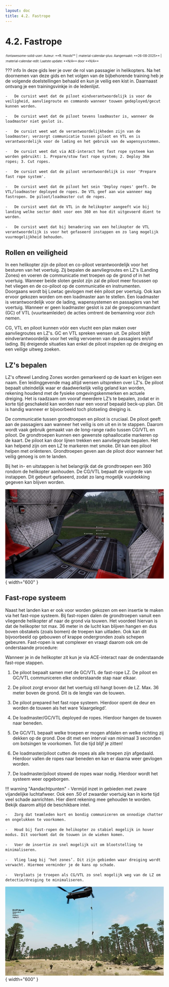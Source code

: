 ```yaml
---
layout: doc
title: 4.2. Fastrope
---
```

# 4.2. Fastrope
<span style="font-size:0.7em;">
    :fontawesome-solid-user: Auteur: **R. Hoods** | :material-calendar-plus: Aangemaakt: **26-08-2025** | :material-calendar-edit: Laatste update: **N/A** door **N/A**
</span>

??? info
    In deze gids leer je over de rol van passagier in helikopters. Na het doornemen van deze gids en het volgen van de bijbehorende training heb je de volgende doelstellingen behaald en kun je veilig een kist in. Daarnaast ontvang je een trainingsvinkje in de ledenlijst.

    -	De cursist weet dat de piloot eindverantwoordelijk is voor de veiligheid, aanvliegroute en commando wanneer touwen gedeployed/gecut kunnen worden.

    -	De cursist weet dat de piloot tevens loadmaster is, wanneer de loadmaster niet geslot is.

    -	De cursist weet wat de verantwoordelijkheden zijn van de loadmaster; verzorgt communicatie tussen piloot en VTL en is verantwoordelijk voor de lading en het gebruik van de wapensysstemen.

    -	De cursist weet dat via ACE-interact het fast rope systeem kan worden gebruikt: 1. Prepare/stow fast rope system; 2. Deploy 36m ropes; 3. Cut ropes.

    -	De cursist weet dat de piloot verantwoordelijk is voor 'Prepare fast rope system'.

    -	De cursist weet dat de piloot het sein 'Deploy ropes' geeft. De VTL/loadmaster deployed de ropes. De VTL geef aan wie wanneer mag fastropen. De piloot/loadmaster cut de ropes.

    -	De cursist weet dat de VTL in de helikopter aangeeft wie bij landing welke sector dekt voor een 360 en hoe dit uitgevoerd dient te worden.

    -	De cursist weet dat bij benadering van een helikopter de VTL verantwoordelijk is voor het gefaseerd instappen en zo lang mogelijk vuurmogelijkheid behouden.

## Rollen en veiligheid
In een helikopter zijn de piloot en co-piloot verantwoordelijk voor het besturen van het voertuig.  Zij bepalen de aanvliegroutes en LZ's (Landing Zones) en voeren de communicatie met troepen op de grond of in het voertuig. Wanneer beide sloten geslot zijn zal de piloot meer focussen op het vliegen en de co-piloot op de communicatie en instrumenten. Doorgaans wordt bij Lowtac gevlogen met één piloot per voertuig. Ook kan ervoor gekozen worden om een loadmaster aan te stellen. Een loadmaster is verantwoordelijk voor de lading, wapensystemen en passagiers van het voertuig. Wanneer er geen loadmaster geslot is zal de groepscommandant (GC) of VTL (vuurteamleider) de acties omtrent de bemanning voor zich nemen.

CG, VTL en piloot kunnen vóór een vlucht een plan maken over aanvliegroutes en LZ's. GC en VTL spreken wensen uit.  De piloot blijft eindverantwoordelijk voor het veilig vervoeren van de passagiers en/of lading. Bij dreigende situaties kan enkel de piloot inspelen op de dreiging en een veilige uitweg zoeken.

## LZ's bepalen
LZ's oftewel Landing Zones worden gemarkeerd op de kaart en krijgen een naam. Een leidinggevende mag altijd wensen uitspreken over LZ's. De piloot bepaalt uiteindelijk waar er daadwerkelijk veilig geland kan worden, rekening houdend met de fysieke omgevingskenmerken en actuele dreiging. Het is raadzaam om vooraf meerdere LZ’s te bepalen, zodat er in korte tijd geschakeld kan worden naar een vooraf bepaald beck-up plan. Dit is handig wanneer er bijvoorbeeld toch plotseling dreiging is.

De communicatie tussen grondtroepen en piloot is cruciaal. De piloot geeft aan de passagiers aan wanneer het veilig is om uit en in te stappen. Daarom wordt vaak gebruik gemaakt van de long-range radio tussen CG/VTL en piloot. De grondtroepen kunnen een gewenste ophaallocatie markeren op de kaart. De piloot kan door lijnen trekken een aanvliegroute bepalen. Het kan helpend zijn om een LZ te markeren met smoke. Dit kan een piloot helpen met oriënteren. Grondtroepen geven aan de piloot door wanneer het veilig genoeg is om te landen.

Bij het in- en uitstappen is het belangrijk dat de grondtroepen een 360 rondom de helikopter aanhouden. De CG/VTL bepaalt de volgorde van instappen. Dit gebeurt gefaseerd, zodat zo lang mogelijk vuurdekking gegeven kan blijven worden.

![Self Interact](img/4_2_fastrope/Self-interact.jpg){ width="600" }

## Fast-rope systeem
Naast het landen kan er ook voor worden gekozen om een insertie te maken via het fast-rope systeem. Bij fast-ropen dalen de grondtroepen vanuit een vliegende helikopter af naar de grond via touwen. Het voordeel hiervan is dat de helikopter tot max. 36 meter in de lucht kan blijven hangen en dus boven obstakels (zoals bomen) de troepen kan uitladen. Ook kan dit bijvoorbeeld op gebouwen of krappe ondergronden zoals schepen gebeuren. Fast-ropen is wat complexer en vraagt daarom ook om de onderstaande procedure:

Wanneer je in de helikopter zit kun je via ACE-interact naar de onderstaande fast-rope stappen.

1.	De piloot bepaalt samen met de GC/VTL de fast-rope LZ. De piloot en GC/VTL communiceren elke onderstaande stap naar elkaar.

2.	De piloot zorgt ervoor dat het voertuig stil hangt boven de LZ. Max. 36 meter boven de grond. Dit is de lengte van de touwen.

3.	De piloot prepared het fast rope systeem. Hierdoor opent de deur en worden de touwen als het ware ‘klaargelegd’.

4.	De loadmaster/GC/VTL deployed de ropes. Hierdoor hangen de touwen naar beneden.

5.	De GC/VTL bepaalt welke troepen er mogen afdalen en welke richting zij dekken op de grond. Doe dit met een interval van minimaal 3 seconden om botsingen te voorkomen. Tot die tijd blijf je zitten!

6.	De loadmaster/piloot cutten de ropes als alle troepen zijn afgedaald. Hierdoor vallen de ropes naar beneden en kan er daarna weer gevlogen worden.

7.	De loadmaster/piloot stowed de ropes waar nodig. Hierdoor wordt het systeem weer opgeborgen. 

!!! warning "Aandachtpunten"
    -	Vermijd inzet in gebieden met zware vijandelijke luchtafweer. Ook een .50 of zwaarder voertuig kan in korte tijd veel schade aanrichten. Hier dient rekening mee gehouden te worden. Bekijk daarom altijd de beschikbare intel.

    -	Zorg dat teamleden kort en bondig communiceren om onnodige chatter en ongelukken te voorkomen.

    -	Houd bij fast-ropen de helikopter zo stabiel mogelijk in hover modus. Dit voorkomt dat de touwen in de wieken komen.

    -	Voer de insertie zo snel mogelijk uit om blootstelling te minimaliseren. 

    -	Vlieg laag bij ‘hot zones’. Dit zijn gebieden waar dreiging wordt verwacht. Hiermee verminder je de kans op schade.

    -	Verplaats je troepen als CG/VTL zo snel mogelijk weg van de LZ om detectie/dreiging te minimaliseren. 

![Fast Rope](img/4_2_fastrope/Fast-rope.jpg){ width="600" }




